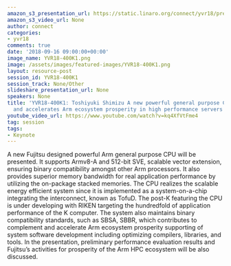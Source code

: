 ```yaml
---
amazon_s3_presentation_url: https://static.linaro.org/connect/yvr18/presentations/yvr18-400k1.pdf
amazon_s3_video_url: None
author: connect
categories:
- yvr18
comments: true
date: '2018-09-16 09:00:00+00:00'
image_name: YVR18-400K1.png
image: /assets/images/featured-images/YVR18-400K1.png
layout: resource-post
session_id: YVR18-400K1
session_track: None/Other
slideshare_presentation_url: None
speakers: None
title: 'YVR18-400K1: Toshiyuki Shimizu A new powerful general purpose CPU complements
  and accelerates Arm ecosystem prosperity in high performance servers '
youtube_video_url: https://www.youtube.com/watch?v=kq4XfVtFme4
tag: session
tags:
- Keynote
---
```


A new Fujitsu designed powerful Arm general purpose CPU will be presented. It supports Armv8-A and 512-bit SVE, scalable vector extension, ensuring binary compatibility amongst other Arm processors. It also provides superior memory bandwidth for real application performance by utilizing the on-package stacked memories. The CPU realizes the scalable energy efficient system since it is implemented as a system-on-a-chip integrating the interconnect, known as TofuD. The post-K featuring the CPU is under developing with RIKEN targeting the hundredfold of application performance of the K computer. The system also maintains binary compatibility standards, such as SBSA, SBBR, which contributes to complement and accelerate Arm ecosystem prosperity supporting of system software development including optimizing compilers, libraries, and tools. In the presentation, preliminary performance evaluation results and Fujitsu’s activities for prosperity of the Arm HPC ecosystem will be also discussed.